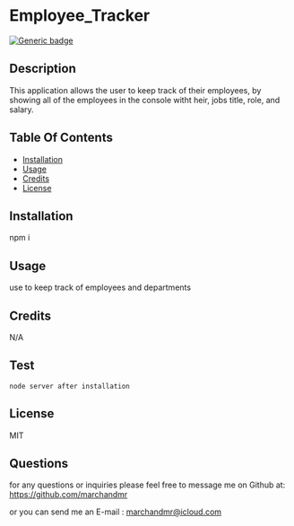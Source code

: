 # Employee_Tracker 

  [![Generic badge](https://img.shields.io/badge/License-MIT-<COLOR>.svg)](https://shields.io/)

  ##  Description
  
  This application allows the user to keep track of their employees, by showing all of the employees in the console witht heir, jobs title, role, and salary. 


  ## Table Of Contents

  * [Installation](#installation)
  * [Usage](#usage)
  * [Credits](#credits)
  * [License](#license)

  ## Installation

  npm i

  ## Usage

  use to keep track of employees and departments

  ## Credits

  N/A

  ## Test

    node server after installation

  ## License

  MIT

## Questions

  for any questions or inquiries  please feel free to message me on Github at: https://github.com/marchandmr

  or you can send me an E-mail :  marchandmr@icloud.com

 

 

